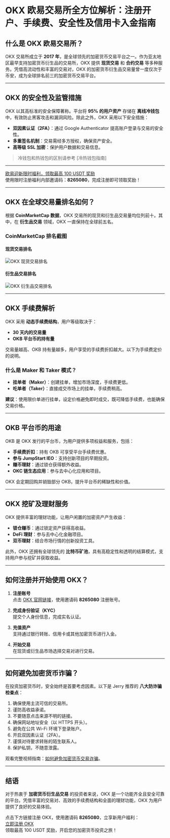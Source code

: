# OKX 欧易交易所全方位解析：注册开户、手续费、安全性及信用卡入金指南



## 什么是 OKX 欧易交易所？

OKX 交易所成立于 **2017 年**，是全球领先的加密货币交易平台之一。作为亚太地区最早支持加密货币衍生品的交易所，OKX 提供 **现货交易** 和 **合约交易** 等多种服务。凭借高流动性和丰富的交易对，OKX 的加密货币衍生品交易量曾一度仅次于币安，成为全球排名前三的加密货币交易平台。

---

## OKX 的安全性及监管措施

OKX 以其高标准的安全保障著称。平台将 **95% 的用户资产** 存储在 **离线冷钱包** 中，有效防止黑客攻击和漏洞风险。除此之外，OKX 采用以下安全措施：
- **双因素认证（2FA）**：通过 Google Authenticator 提高账户登录与交易的安全性。
- **多重签名机制**：交易需经多方授权，确保资产安全。
- **高等级 SSL 加密**：保护用户数据和交易信息。

> 冷钱包和热钱包的区别请参考 [冷热钱包指南]

---
[欧易迎新限时福利，领取最高 100 USDT 奖励](https://bit.ly/OKXe)  
使用限时注册福利内部邀请码：**8265080**，完成注册即可领取奖励！

---
## OKX 在全球交易量排名如何？

根据 **CoinMarketCap 数据**，OKX 交易所的现货和衍生品交易量均位列前十。其中，在 **衍生品交易** 领域，OKX 一直保持在全球前五名。

### CoinMarketCap 排名截图

#### 现货交易排名
![OKX 现货交易排名](https://i0.wp.com/jerryinvest.com/wp-content/uploads/2022/11/image-83.png)

#### 衍生品交易排名
![OKX 衍生品交易排名](https://i0.wp.com/jerryinvest.com/wp-content/uploads/2022/11/image-84.png)

---

## OKX 手续费解析

OKX 采用 **动态手续费结构**，用户等级取决于：
- **30 天内的交易量**
- **OKB 平台币的持有量**

交易量越高、OKB 持有量越多，用户享受的手续费折扣越大。以下为手续费定价的说明。

### 什么是 Maker 和 Taker 模式？
- **挂单者（Maker）**：创建挂单，增加市场深度，手续费更低。
- **吃单者（Taker）**：直接成交市场上的挂单，手续费稍高。

**建议**：使用限价单进行挂单，设定价格避免即时成交，既可降低手续费，也能确保交易价格。

---

## OKB 平台币的用途

OKB 是 OKX 发行的平台币，为用户提供多项权益和服务，包括：
- **手续费折扣**：持有 OKB 可享受平台手续费优惠。
- **参与 JumpStart IEO**：支持创新项目的早期投资。
- **赚币理财**：通过锁仓获得额外收益。
- **OKC 链生态应用**：参与去中心化应用和项目。

OKX 会定期回购并销毁部分 OKB，提升平台币的稀缺性和价值。

---

## OKX 挖矿及理财服务

OKX 提供丰富的理财功能，让用户闲置的加密资产产生收益：
- **锁仓赚币**：通过锁定资产获得高收益。
- **DeFi 理财**：参与去中心化金融项目。
- **双币理财**：结合市场行情的创新投资工具。

此外，OKX 还拥有全球领先的 **比特币矿池**，具有高稳定性和透明的结算模式，支持用户参与挖矿并获取收益。

---

## 如何注册并开始使用 OKX？

1. **注册账号**  
   点击 [OKX 官网链接](https://bit.ly/OKXe)，使用邀请码 **8265080** 注册账号。

2. **完成身份验证（KYC）**  
   提交个人身份信息，完成实名认证。

3. **充值资产**  
   支持通过银行转账、信用卡或其他加密货币进行入金。

4. **开始交易**  
   在现货或衍生品市场选择交易对进行交易。

---

## 如何避免加密货币诈骗？

在投资加密货币时，安全始终是首要考虑因素。以下是 Jerry 推荐的 **八大防诈骗检查点**：
1. 确保使用主流可信的交易所。
2. 谨防高收益承诺。
3. 不要随意点击来源不明的链接。
4. 确保网站地址安全（以 HTTPS 开头）。
5. 避免在公共 Wi-Fi 环境下登录账户。
6. 开启双因素认证（2FA）。
7. 谨慎对待要求转账的陌生联系人。
8. 保护私钥，不随意泄露。

观看完整视频指南：[如何避免加密货币交易诈骗](https://www.youtube.com/embed/XdPpejsUG2A)。

---

## 结语

对于热衷于 **加密货币衍生品交易** 的投资者来说，OKX 是一个功能齐全且安全可靠的平台。凭借丰富的交易对、高效的手续费结构和全面的理财功能，OKX 为用户提供了良好的交易体验。

点击下方链接注册 OKX，使用邀请码 **8265080**，立享新用户福利：  
[立即注册 OKX](https://bit.ly/OKXe)  
领取最高 100 USDT 奖励，开启您的加密货币投资之旅！

